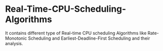 # Real-Time-CPU-Scheduling-Algorithms
It contains different type of Real-time CPU scheduling Algorithms like Rate-Monotonic Scheduling and Earliest-Deadline-First Scheduling and their analysis.
